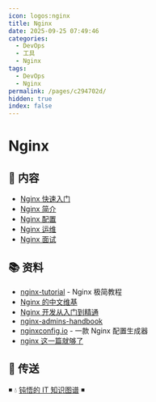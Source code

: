 ```yaml
---
icon: logos:nginx
title: Nginx
date: 2025-09-25 07:49:46
categories:
  - DevOps
  - 工具
  - Nginx
tags:
  - DevOps
  - Nginx
permalink: /pages/c294702d/
hidden: true
index: false
---
```


# Nginx

## 📖 内容

- [Nginx 快速入门](Nginx_快速入门.md)
- [Nginx 简介](Nginx_简介.md)
- [Nginx 配置](Nginx_配置.md)
- [Nginx 运维](Nginx_运维.md)
- [Nginx 面试](Nginx_面试.md)

## 📚 资料

- [nginx-tutorial](https://github.com/dunwu/nginx-tutorial) - Nginx 极简教程
- [Nginx 的中文维基](http://tool.oschina.net/apidocs/apidoc?api=nginx-zh)
- [Nginx 开发从入门到精通](http://tengine.taobao.org/book/index.html)
- [nginx-admins-handbook](https://github.com/trimstray/nginx-admins-handbook)
- [nginxconfig.io](https://nginxconfig.io/) - 一款 Nginx 配置生成器
- [nginx 这一篇就够了](https://juejin.im/post/5d81906c518825300a3ec7ca)

## 🚪 传送

◾ 💧 [钝悟的 IT 知识图谱](https://dunwu.github.io/waterdrop/) ◾